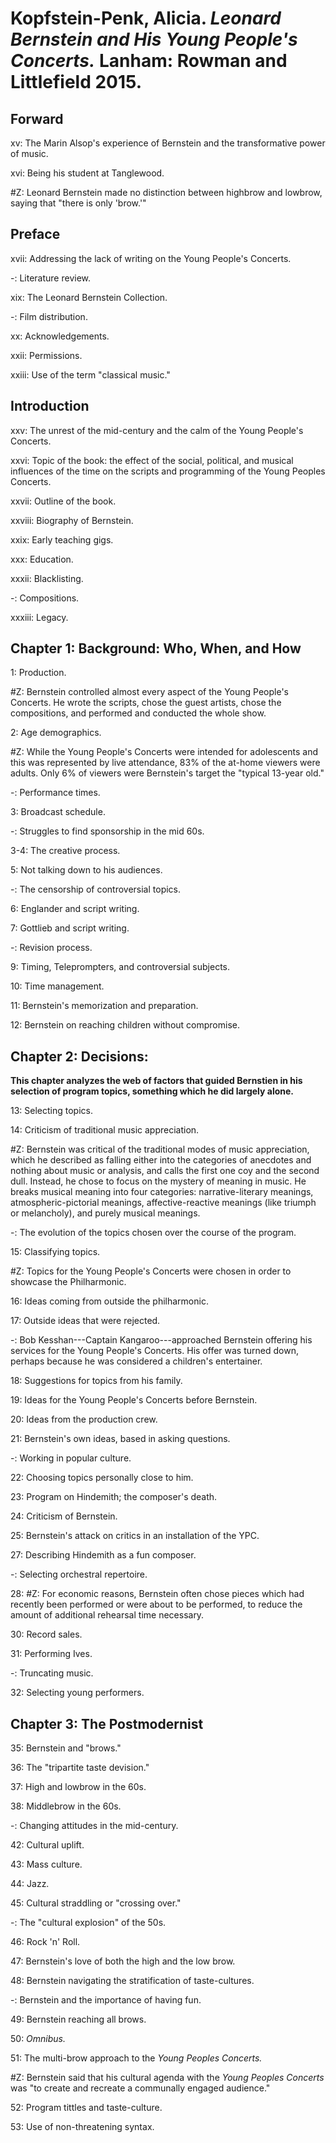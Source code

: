 # Kopfstein-Penk, Alicia. *Leonard Bernstein and His Young People's Concerts.* Lanham: Rowman and Littlefield 2015.   

## Forward  

xv: The Marin Alsop's experience of Bernstein and the transformative power of music.  

xvi: Being his student at Tanglewood.  

#Z: Leonard Bernstein made no distinction between highbrow and lowbrow, saying that "there is only 'brow.'" 

## Preface  

xvii: Addressing the lack of writing on the Young People's Concerts.  

-: Literature review.  

xix: The Leonard Bernstein Collection.  

-: Film distribution.  

xx: Acknowledgements.  

xxii: Permissions.  

xxiii: Use of the term "classical music."  

## Introduction  

xxv: The unrest of the mid-century and the calm of the Young People's Concerts.  

xxvi: Topic of the book: the effect of the social, political, and musical influences of the time on the scripts and programming of the Young Peoples Concerts.  

xxvii: Outline of the book.  

xxviii: Biography of Bernstein.  

xxix: Early teaching gigs.  

xxx: Education.  

xxxii: Blacklisting.  

-: Compositions.  

xxxiii: Legacy.  

## Chapter 1: Background: Who, When, and How    

1: Production.  

#Z: Bernstein controlled almost every aspect of the Young People's Concerts. He wrote the scripts, chose the guest artists, chose the compositions, and performed and conducted the whole show.  

2: Age demographics.  

#Z: While the Young People's Concerts were intended for adolescents and this was represented by live attendance, 83% of the at-home viewers were adults. Only 6% of viewers were Bernstein's target the "typical 13-year old."     

-: Performance times.  

3: Broadcast schedule.  

-: Struggles to find sponsorship in the mid 60s.  

3-4: The creative process.   

5: Not talking down to his audiences.  

-: The censorship of controversial topics.  

6: Englander and script writing.  

7: Gottlieb and script writing.  

-: Revision process.  

9: Timing, Teleprompters, and controversial subjects.  

10: Time management.  

11: Bernstein's memorization and preparation.  

12: Bernstein on reaching children without compromise.  

## Chapter 2: Decisions: 

**This chapter analyzes the web of factors that guided Bernstien in his selection of program topics, something which he did largely alone.**

13: Selecting topics.  

14: Criticism of traditional music appreciation.  

#Z: Bernstein was critical of the traditional modes of music appreciation, which he described as falling either into the categories of anecdotes and nothing about music or analysis, and calls the first one coy and the second dull. Instead, he chose to focus on the mystery of meaning in music. He breaks musical meaning into four categories: narrative-literary meanings, atmospheric-pictorial meanings,  affective-reactive meanings (like triumph or melancholy), and purely musical meanings.  

-: The evolution of the topics chosen over the course of the program.  

15: Classifying topics.  

#Z: Topics for the Young People's Concerts were chosen in order to showcase the Philharmonic.  

16: Ideas coming from outside the philharmonic.  

17: Outside ideas that were rejected.  

-: Bob Kesshan---Captain Kangaroo---approached Bernstein offering his services for the Young People's Concerts. His offer was turned down, perhaps because he was considered a children's entertainer.  

18: Suggestions for topics from his family.  

19: Ideas for the Young People's Concerts before Bernstein.  

20: Ideas from the production crew.  

21: Bernstein's own ideas, based in asking questions.  

-: Working in popular culture.  

22: Choosing topics personally close to him.  

23: Program on Hindemith; the composer's death.  

24: Criticism of Bernstein.  

25: Bernstein's attack on critics in an installation of the YPC.  

27: Describing Hindemith as a fun composer.  

-: Selecting orchestral repertoire.  

28: #Z: For economic reasons, Bernstein often chose pieces which had recently been performed or were about to be performed, to reduce the amount of additional rehearsal time necessary.  

30: Record sales.  

31: Performing Ives.  

-: Truncating music.  

32: Selecting young performers.  

## Chapter 3: The Postmodernist

35: Bernstein and "brows."  

36: The "tripartite taste devision."  

37: High and lowbrow in the 60s.  

38: Middlebrow in the 60s.  

-: Changing attitudes in the mid-century.  

42: Cultural uplift.  

43: Mass culture.  

44: Jazz.  

45: Cultural straddling or "crossing over."  

-: The "cultural explosion" of the 50s.  

46: Rock 'n' Roll.  

47: Bernstein's love of both the high and the low brow.  

48: Bernstein navigating the stratification of taste-cultures.  

-: Bernstein and the importance of having fun.  

49: Bernstein reaching all brows.  

50: *Omnibus.*  

51: The multi-brow approach to the *Young Peoples Concerts.*  

#Z: Bernstein said that his cultural agenda with the *Young Peoples Concerts* was "to create and recreate a communally engaged audience."  

52: Program tittles and taste-culture.  

53: Use of non-threatening syntax.  

